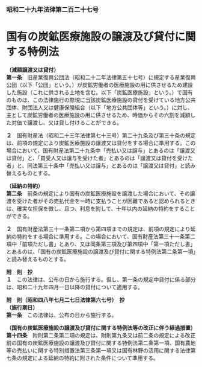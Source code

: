 ### 昭和二十九年法律第二百二十七号  
# 国有の炭鉱医療施設の譲渡及び貸付に関する特例法  
  
**（減額譲渡又は貸付）**  
**第一条**　旧産業復興公団法（昭和二十二年法律第五十七号）に規定する産業復興公団（以下「公団」という。）が炭鉱労働者の医療施設の用に供させるため建設した施設（これに供される土地を含む。以下「炭鉱医療施設」という。）で国有のものは、この法律施行の際現に当該炭鉱医療施設の貸付を受けている地方公共団体、財団法人又は健康保険組合（以下「地方公共団体等」という。）に対し、主として炭鉱労働者の医療施設の用に供させるため、時価からその六割を減額した対価で譲渡し、又は貸し付けることができる。  
  
**２**　国有財産法（昭和二十三年法律第七十三号）第二十九条及び第三十条の規定は、前項の規定により炭鉱医療施設の譲渡又は貸付をする場合に準用する。この場合において、国有財産法第二十九条中「売払い又は譲与」とあるのは「譲渡又は貸付」と、「買受人又は譲与を受けた者」とあるのは「譲渡又は貸付を受けた者」と、同法第三十条中「売払い又は譲与」とあるのは「譲渡又は貸付」と読み替えるものとする。  
  
**（延納の特約）**  
**第二条**　前条の規定により国有の炭鉱医療施設を譲渡した場合において、その譲渡を受けた者がその売払代金を一時に支払うことが困難であると認められるときは、確実な担保を徴し、且つ、利息を附して、十年以内の延納の特約をすることができる。  
  
**２**　国有財産法第三十一条第二項から第四項までの規定は、前項の規定により延納の特約をする場合に準用する。この場合において、国有財産法第三十一条第二項中「前項ただし書」とあり、又は同条第三項及び第四項中「第一項ただし書」とあるのは、「国有の炭鉱医療施設の譲渡及び貸付に関する特例法第二条第一項」と読み替えるものとする。  
  
**附　則　抄**  
**１**　この法律は、公布の日から施行する。但し、第一条の規定中貸付に係る部分は、昭和二十九年四月一日以降の貸付について適用する。  
  
**附　則（昭和四八年七月二七日法律第六七号）　抄**  
**（施行期日）**  
**第一条**　この法律は、公布の日から施行する。  
  
**（国有の炭鉱医療施設の譲渡及び貸付に関する特例法等の改正に伴う経過措置）**  
**第十四条**　附則第二条第二項の規定は、附則第九条又は前二条の規定による改正前の国有の炭鉱医療施設の譲渡及び貸付に関する特例法第二条第一項、国有農地等の売払いに関する特別措置法第三条第一項又は国有林野の活用に関する法律第七条の規定による延納の特約に附された条件について準用する。  
  
